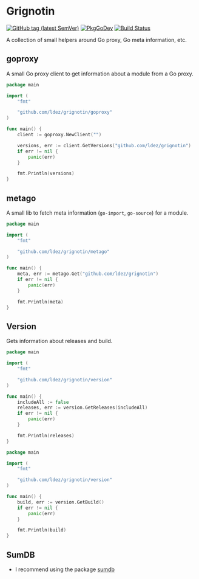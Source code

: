 # Grignotin

[![GitHub tag (latest SemVer)](https://img.shields.io/github/tag/ldez/grignotin.svg)](https://github.com/ldez/grignotin/releases)
[![PkgGoDev](https://pkg.go.dev/badge/github.com/ldez/grignotin)](https://pkg.go.dev/github.com/ldez/grignotin)
[![Build Status](https://github.com/ldez/grignotin/actions/workflows/ci.yml/badge.svg)](https://github.com/ldez/grignotin/actions)

A collection of small helpers around Go proxy, Go meta information, etc.

## goproxy

A small Go proxy client to get information about a module from a Go proxy.

```go
package main

import (
	"fmt"

	"github.com/ldez/grignotin/goproxy"
)

func main() {
	client := goproxy.NewClient("")

	versions, err := client.GetVersions("github.com/ldez/grignotin")
	if err != nil {
		panic(err)
	}

	fmt.Println(versions)
}
```

## metago

A small lib to fetch meta information (`go-import`, `go-source`) for a module.

```go
package main

import (
	"fmt"

	"github.com/ldez/grignotin/metago"
)

func main() {
	meta, err := metago.Get("github.com/ldez/grignotin")
	if err != nil {
		panic(err)
	}

	fmt.Println(meta)
}
```

## Version

Gets information about releases and build. 

```go
package main

import (
	"fmt"

	"github.com/ldez/grignotin/version"
)

func main() {
    includeAll := false
	releases, err := version.GetReleases(includeAll)
	if err != nil {
		panic(err)
	}

	fmt.Println(releases)
}
```

```go
package main

import (
	"fmt"

	"github.com/ldez/grignotin/version"
)

func main() {
	build, err := version.GetBuild()
	if err != nil {
		panic(err)
	}

	fmt.Println(build)
}
```

## SumDB

- I recommend using the package [sumdb](https://pkg.go.dev/golang.org/x/mod/sumdb?tab=doc)
